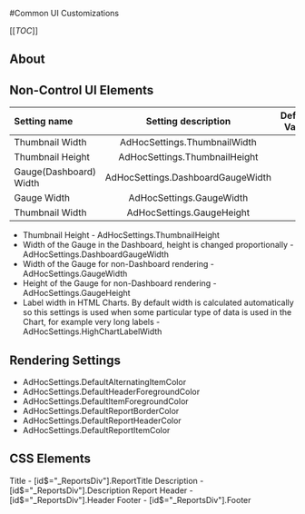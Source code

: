#Common UI Customizations

[[_TOC_]]

## About

## Non-Control UI Elements


|Setting name|Setting description|Default Value|
|:---|:---:|:---:|
|Thumbnail Width|AdHocSettings.ThumbnailWidth||
|Thumbnail Height|AdHocSettings.ThumbnailHeight||
|Gauge(Dashboard) Width|AdHocSettings.DashboardGaugeWidth||
|Gauge Width|AdHocSettings.GaugeWidth||
|Thumbnail Width|AdHocSettings.GaugeHeight||

- Thumbnail Height - AdHocSettings.ThumbnailHeight
- Width of the Gauge in the Dashboard, height is changed proportionally - AdHocSettings.DashboardGaugeWidth
- Width of the Gauge for non-Dashboard rendering - AdHocSettings.GaugeWidth
- Height of the Gauge for non-Dashboard rendering - AdHocSettings.GaugeHeight
- Label width in HTML Charts. By default width is calculated automatically so this settings is used when some particular type of data is used in the Chart, for example very long labels - AdHocSettings.HighChartLabelWidth

## Rendering Settings
- AdHocSettings.DefaultAlternatingItemColor
- AdHocSettings.DefaultHeaderForegroundColor
- AdHocSettings.DefaultItemForegroundColor
- AdHocSettings.DefaultReportBorderColor
- AdHocSettings.DefaultReportHeaderColor
- AdHocSettings.DefaultReportItemColor

## CSS Elements

Title - [id$="_ReportsDiv"].ReportTitle
Description - [id$="_ReportsDiv"].Description
Report Header - [id$="_ReportsDiv"].Header
Footer - [id$="_ReportsDiv"].Footer
